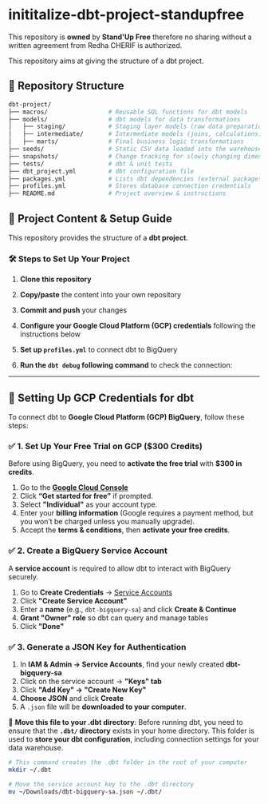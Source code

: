 # inititalize-dbt-project-standupfree

This repository is **owned** by **Stand'Up Free** therefore no sharing without a written agreement from Redha CHERIF is authorized.  

This repository aims at giving the structure of a dbt project.

## 📂 **Repository Structure**
```bash
dbt-project/
├── macros/                 # Reusable SQL functions for dbt models
├── models/                 # dbt models for data transformations
│   ├── staging/            # Staging layer models (raw data preparation)
│   ├── intermediate/       # Intermediate models (joins, calculations)
│   ├── marts/              # Final business logic transformations
├── seeds/                  # Static CSV data loaded into the warehouse
├── snapshots/              # Change tracking for slowly changing dimensions (SCD)
├── tests/                  # dbt & unit tests
├── dbt_project.yml         # dbt configuration file
├── packages.yml            # Lists dbt dependencies (external packages)
├── profiles.yml            # Stores database connection credentials
├── README.md               # Project overview & instructions
```

## 📖 **Project Content & Setup Guide**

This repository provides the structure of a **dbt project**. 

### **🛠️ Steps to Set Up Your Project**
1. **Clone this repository**  

2. **Copy/paste** the content into your own repository  

3. **Commit and push** your changes  

4. **Configure your Google Cloud Platform (GCP) credentials** following the instructions below  

5. **Set up `profiles.yml`** to connect dbt to BigQuery  

6. **Run the `dbt debug` following command** to check the connection:  

---

## **🔐 Setting Up GCP Credentials for dbt**
To connect dbt to **Google Cloud Platform (GCP) BigQuery**, follow these steps:

### ✅ **1. Set Up Your Free Trial on GCP ($300 Credits)**
Before using BigQuery, you need to **activate the free trial** with **$300 in credits**.

1. Go to the **[Google Cloud Console](https://console.cloud.google.com/)**  
2. Click **“Get started for free”** if prompted.  
3. Select **"Individual"** as your account type.  
4. Enter your **billing information** (Google requires a payment method, but you won’t be charged unless you manually upgrade).  
5. Accept the **terms & conditions**, then **activate your free credits**.  

### ✅ **2. Create a BigQuery Service Account**
A **service account** is required to allow dbt to interact with BigQuery securely.

1. Go to **Create Credentials** → [Service Accounts](https://console.cloud.google.com/iam-admin/serviceaccounts)  
2. Click **"Create Service Account"**  
3. Enter a **name** (e.g., `dbt-bigquery-sa`) and click **Create & Continue**  
4. **Grant "Owner" role** so dbt can query and manage tables  
5. Click **"Done"**

### ✅ **3. Generate a JSON Key for Authentication**
1. In **IAM & Admin → Service Accounts**, find your newly created **dbt-bigquery-sa**  
2. Click on the service account → **"Keys" tab**  
3. Click **"Add Key" → "Create New Key"**  
4. **Choose JSON** and click **Create**  
5. A `.json` file will be **downloaded to your computer**.

📌 **Move this file to your .dbt directory**:
Before running dbt, you need to ensure that the **`.dbt/` directory** exists in your home directory. This folder is used to **store your dbt configuration**, including connection settings for your data warehouse.

```bash
# This command creates the .dbt folder in the root of your computer
mkdir ~/.dbt                                    

# Move the service account key to the .dbt directory
mv ~/Downloads/dbt-bigquery-sa.json ~/.dbt/    
```
